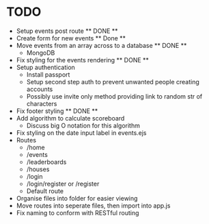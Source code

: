 # TODO

* Setup events post route ** DONE **
* Create form for new events ** Done **
* Move events from an array across to a database ** DONE **
    * MongoDB
* Fix styling for the events rendering ** DONE **
* Setup authentication
    * Install passport
    * Setup second step auth to prevent unwanted people creating accounts
    * Possibly use invite only method providing link to random str of characters
* Fix footer styling ** DONE **
* Add algorithm to calculate scoreboard
    * Discuss big O notation for this algorithm
* Fix styling on the date input label in events.ejs
* Routes
    * /home
    * /events
    * /leaderboards
    * /houses
    * /login
    * /login/register or /register
    * Default route
* Organise files into folder for easier viewing
* Move routes into seperate files, then import into app.js
* Fix naming to conform with RESTful routing
